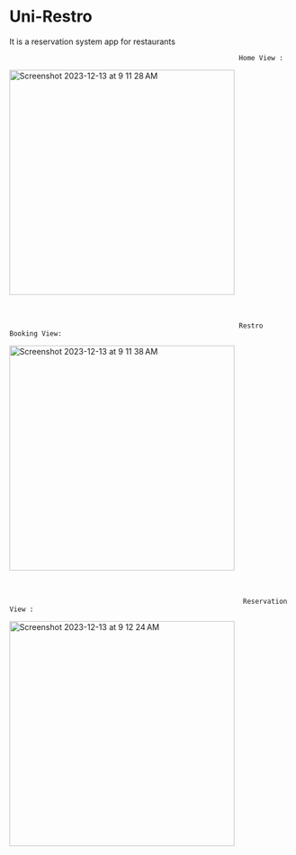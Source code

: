 # Uni-Restro
It is a reservation system app for restaurants

                                                             Home View :

<img width="400" alt="Screenshot 2023-12-13 at 9 11 28 AM" src="https://github.com/Viku69/Uni-Restro/assets/113547823/787ce50a-9f93-440b-9b61-62d5d50214ae">
<br><br><br>

                                                             Restro Booking View:

<img width="400" alt="Screenshot 2023-12-13 at 9 11 38 AM" src="https://github.com/Viku69/Uni-Restro/assets/113547823/e7e98488-7e8d-41c7-8cab-6bd57bb3e781">
<br><br><br>

                                                              Reservation View :


<img width="400" alt="Screenshot 2023-12-13 at 9 12 24 AM" src="https://github.com/Viku69/Uni-Restro/assets/113547823/bd50deb2-91f7-4305-9740-261560a753c0">
